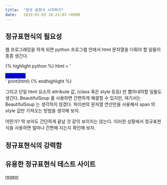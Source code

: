```yaml
---
title:  "정규 표현식 시작하기"
date:   2019-03-03 16:21:03 +0900
---
```


## 정규표현식의 필요성

웹 프로그래밍을 하게 되면 python 프로그램 안에서 html 문자열을 다뤄야 할 일들이 종종 생긴다.

{% highlight python %}
html = '<div> <span style="background-color:blue">hello html</span> </div>'
print(html)
{% endhighlight %}

그리고 단일 html 요소의 attribute 값, (class 혹은 style 등등) 만 뽑아내야할 일들도 생긴다.
BeautifulSoup 를 사용하면 간편하게 해결할 수 있지만, 여기서는 BeautifulSoup 는 생각하지 않겠다.
파이썬의 문자열 연산만을 사용해서 span 의 style 값만 가져오는 방법을 생각해 보자.

어떤가? 딱 보아도 간단하게 끝날 것 같이 보이지는 않는다.
이러한 상황에서 정규표현식을 사용하면 얼마나 간편해 지는지 확인해 보자.  


## 정규표현식의 강력함








## 유용한 정규표현식 테스트 사이트
<a href="https://regexr.com/" target="_blank">regexr</a>













